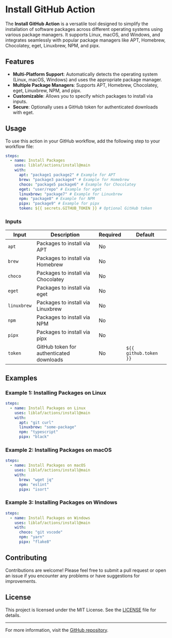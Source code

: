 # Install GitHub Action

The **Install GitHub Action** is a versatile tool designed to simplify the installation of software packages across different operating systems using various package managers. It supports Linux, macOS, and Windows, and integrates seamlessly with popular package managers like APT, Homebrew, Chocolatey, eget, Linuxbrew, NPM, and pipx.

## Features

- **Multi-Platform Support**: Automatically detects the operating system (Linux, macOS, Windows) and uses the appropriate package manager.
- **Multiple Package Managers**: Supports APT, Homebrew, Chocolatey, eget, Linuxbrew, NPM, and pipx.
- **Customizable**: Allows you to specify which packages to install via inputs.
- **Secure**: Optionally uses a GitHub token for authenticated downloads with eget.

## Usage

To use this action in your GitHub workflow, add the following step to your workflow file:

```yaml
steps:
  - name: Install Packages
    uses: liblaf/actions/install@main
    with:
      apt: "package1 package2" # Example for APT
      brew: "package3 package4" # Example for Homebrew
      choco: "package5 package6" # Example for Chocolatey
      eget: "user/repo" # Example for eget
      linuxbrew: "package7" # Example for Linuxbrew
      npm: "package8" # Example for NPM
      pipx: "package9" # Example for pipx
      token: ${{ secrets.GITHUB_TOKEN }} # Optional GitHub token
```

### Inputs

| Input       | Description                              | Required | Default               |
|-------------|------------------------------------------|----------|-----------------------|
| `apt`       | Packages to install via APT              | No       |                       |
| `brew`      | Packages to install via Homebrew         | No       |                       |
| `choco`     | Packages to install via Chocolatey       | No       |                       |
| `eget`      | Packages to install via eget             | No       |                       |
| `linuxbrew` | Packages to install via Linuxbrew        | No       |                       |
| `npm`       | Packages to install via NPM              | No       |                       |
| `pipx`      | Packages to install via pipx             | No       |                       |
| `token`     | GitHub token for authenticated downloads | No       | `${{ github.token }}` |

## Examples

### Example 1: Installing Packages on Linux

```yaml
steps:
  - name: Install Packages on Linux
    uses: liblaf/actions/install@main
    with:
      apt: "git curl"
      linuxbrew: "some-package"
      npm: "typescript"
      pipx: "black"
```

### Example 2: Installing Packages on macOS

```yaml
steps:
  - name: Install Packages on macOS
    uses: liblaf/actions/install@main
    with:
      brew: "wget jq"
      npm: "eslint"
      pipx: "isort"
```

### Example 3: Installing Packages on Windows

```yaml
steps:
  - name: Install Packages on Windows
    uses: liblaf/actions/install@main
    with:
      choco: "git vscode"
      npm: "yarn"
      pipx: "flake8"
```

## Contributing

Contributions are welcome! Please feel free to submit a pull request or open an issue if you encounter any problems or have suggestions for improvements.

## License

This project is licensed under the MIT License. See the [LICENSE](../LICENSE) file for details.

---

For more information, visit the [GitHub repository](https://github.com/liblaf/actions).
